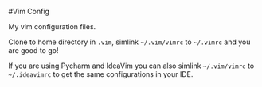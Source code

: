 #Vim Config

My vim configuration files.

Clone to home directory in `.vim`, simlink `~/.vim/vimrc` to `~/.vimrc` and you are good to go!

If you are using Pycharm and IdeaVim you can also simlink `~/.vim/vimrc` to `~/.ideavimrc` to get the same configurations in your IDE. 

